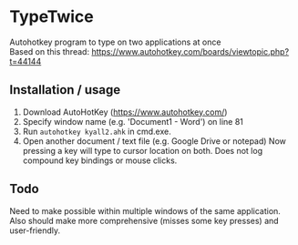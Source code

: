 # TypeTwice
Autohotkey program to type on two applications at once<br>
Based on this thread: https://www.autohotkey.com/boards/viewtopic.php?t=44144<br>
## Installation / usage
1. Download AutoHotKey (https://www.autohotkey.com/)<br>
2. Specify window name (e.g. 'Document1 - Word') on line 81
3. Run `autohotkey kyall2.ahk` in cmd.exe.
4. Open another document / text file (e.g. Google Drive or notepad)
Now pressing a key will type to cursor location on both. Does not log compound key bindings or mouse clicks.
## Todo
Need to make possible within multiple windows of the same application. Also should make more comprehensive (misses some key presses) and user-friendly.
